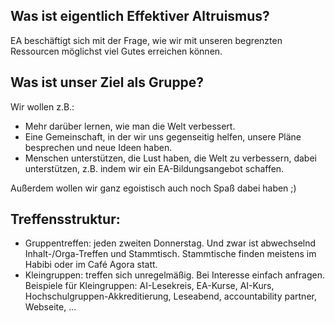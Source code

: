 
## Was ist eigentlich Effektiver Altruismus?
EA beschäftigt sich mit der Frage, wie wir mit unseren begrenzten Ressourcen möglichst viel Gutes erreichen können.
## Was ist unser Ziel als Gruppe?
Wir wollen z.B.:

 - Mehr darüber lernen, wie man die Welt verbessert.
 - Eine Gemeinschaft, in der wir uns gegenseitig helfen, unsere Pläne besprechen und neue Ideen haben.
 - Menschen unterstützen, die Lust haben, die Welt zu verbessern, dabei unterstützen, z.B. indem wir ein EA-Bildungsangebot schaffen.

Außerdem wollen wir ganz egoistisch auch noch Spaß dabei  haben ;)

## Treffensstruktur:
 * Gruppentreffen: jeden zweiten Donnerstag. Und zwar ist abwechselnd Inhalt-/Orga-Treffen  und Stammtisch. Stammtische finden meistens im Habibi oder im Café Agora statt.
 * Kleingruppen: treffen sich unregelmäßig. Bei Interesse einfach anfragen. Beispiele für Kleingruppen: 
AI-Lesekreis, EA-Kurse, AI-Kurs, Hochschulgruppen-Akkreditierung, Leseabend, accountability partner, Webseite, ...
